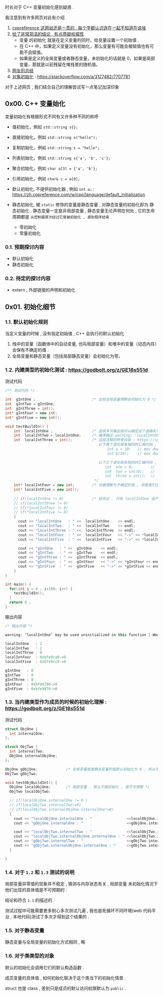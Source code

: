 
时长对于 C++ 变量初始化感到疑惑 . 

我注意到有许多网页对此有介绍
1. [cppreference 这网站还是一贯的 , 每个字都认识连在一起不知道在说啥](https://zh.cppreference.com/w/cpp/language)
2. [给了非常简洁的结论 , 有点质疑权威性](https://haicoder.net/cpp/cpp-variable-init.html)
    - 变量 的初始化 就是在定义变量的同时，给变量设置一个初始值 . 
    - 在 C++ 中，如果定义变量没有初始化，那么变量有可能会被赋值也有可能不会赋值。
    - 如果是定义的全局变量或者静态变量，未初始化的话就是 0，如果是局部变量，那就是以前残留在堆栈里的随机值。
3. [网友的总结](https://harttle.land/2015/10/05/cpp-variable-init.html)
4. [对象初始化](https://www.jianshu.com/p/916b8a0c89ca) : https://stackoverflow.com/a/3127482/7707781


对于上述网页 , 我们结合自己的理解尝试写一点笔记加深印象


## 0x00. C++ 变量始化

变量初始化有根据形式不同有又许多种不同的称呼
- 值初始化，例如 `std::string s{};`
- 直接初始化，例如 `std::string s("hello");`
- 复制初始化，例如 `std::string s = "hello";`
- 列表初始化，例如 `std::string s{'a', 'b', 'c'};`
- 聚合初始化，例如 `char a[3] = {'a', 'b'};`
- 引用初始化，例如 `char& c = a[0];`

- 默认初始化, 不提供初始化器 , 例如 `int a;` : https://zh.cppreference.com/w/cpp/language/default_initialization
- 静态初始化, 被 `static` 修饰的变量是静态变量 , 对静态变量的初始化即为 静态初始化 . 
  静态变量一定是非局部变量 , 静态变量无论声明在何处 , 它的生命周期都是 `从控制器首次经过它是被初始化 , 直到程序结束` . 
    - 零初始化
    - 常量初始化

### 0.1. 预期探讨内容

- 默认初始化
- 静态初始化 

### 0.2. 待定的探讨内容
- extern , 外部链接的声明和初始化

## 0x01. 初始化细节

### 1.1. 默认初始化规则

当定义变量的时候 , 没有指定初始值 , C++ 会执行的默认初始化
1. 栈中的变量（函数体中的自动变量, 也叫局部变量）和堆中的变量（动态内存）会保有不确定的值 . 
2. 全局变量和静态变量（包括局部静态变量）会初始化为零。

### 1.2. 内建类型的初始化测试 : https://godbolt.org/z/GE18s551d

测试代码
```c++
/** 测试代码 */

int  gIntOne ;                          /* 这些全局变量预期会初始化为 0 */
int  gIntTwo = gIntOne;
int  gIntThree = int();
int* gIntFour = new int;
int* gIntFive = new int();

void testBuildIn() {
    int  localIntOne ;                  /* 连续多次输出就可以确定这个值确实不确定 */
    int  localIntTwo = localIntOne;     /* 编译输出 warning: ‘localIntOne’ may be used uninitialized in this function [-Wmaybe-uninitialized] */
    int  localIntThree = int();         /* 这段注释的参考内容 : https://stackoverflow.com/a/13739232/7707781
                                           以下两个语句具有相同的汇编代码 , 他们是意义相同的两行代码.
                                               int a = 10;   // mov dword ptr [a],0Ah  
                                               int b(10);    // mov dword ptr [b],0Ah  

                                           以下三个语句具有相同的汇编代码 , 他们是意义相同的三行代码 . (寄存器(rbp)的不同被忽略) 
                                              int  one = 0;        //   mov     DWORD PTR [rbp-4], 0 
                                              int  two = int(0);   //   mov     DWORD PTR [rbp-8], 0 
                                              int  three = int();  //   mov     DWORD PTR [rbp-12], 0 
                                         */
    int* localIntFour = new int;        /* 也被理解为不确定的值 , 但是我们没有测试到这个值的非 0 结果 */
    int* localIntFive = new int();
    
    // if(localIntOne != 0)             /* 经测试 , 只有 localIntOne 会产生不确定的值 */
    // if(localIntThree != 0) 
    // if(*localIntFour != 0) 
    // if(*localIntFive != 0) 
    {
      cout << "localIntOne   : " <<  localIntOne    << endl;
      cout << "localIntTwo   : " <<  localIntTwo    << endl;
      cout << "localIntThree : " <<  localIntThree  << endl;
      cout << "localIntFour  : " <<  localIntFour   << "->" << *localIntFour << endl;
      cout << "localIntFive  : " <<  localIntFive   << "->" << *localIntFive << endl;

      cout << "gIntOne   : " <<  gIntOne    << endl;
      cout << "gIntTwo   : " <<  gIntTwo    << endl;
      cout << "gIntThree : " <<  gIntThree  << endl;
      cout << "gIntFour  : " <<  gIntFour   << "->" << *gIntFour << endl;
      cout << "gIntFive  : " <<  gIntFive   << "->" << *gIntFive << endl;
    }
}

int main() {
  for(int i = 0 ; i<100; i++) {
    testBuildIn();
  }
  return 0 ;
}
```

输出内容
```c++
/* 输出内容 */

warning: ‘localIntOne’ may be used uninitialized in this function [-Wmaybe-uninitialized]

localIntOne   : 2
localIntTwo   : 2
localIntThree : 0
localIntFour  : 0xbfe9ca0->0
localIntFive  : 0xbfe9cc0->0

gIntOne   : 0
gIntTwo   : 0
gIntThree : 0
gIntFour  : 0xbfe8790->0
gIntFive  : 0xbfe9870->0
```


### 1.3. 当内建类型作为成员的时候的初始化理解 : https://godbolt.org/z/GE18s551d

测试代码
```c++
struct ObjOne {
  int internalOne;
};

struct ObjTwo {
  int internalTwo;
  ObjOne internalObjOne;
};

ObjOne gObjOne;             /* 全局变量或者静态变量的值默认初始化为 0 , 所以不管多深层次的 int , 预期都是 0 */
ObjTwo gObjTwo;

void testObjBuildInt() {
  ObjOne localObjOne;       /* 局部变量 , 默认不做初始化 , 值不可预期 */
  ObjTwo localObjTwo;

  // if(localObjOne.internalOne != 0 )
  // if(localObjTwo.internalTwo!=0)
  // if(localObjTwo.internalObjOne.internalOne!=0)
  {
    cout << "localObjOne.internalOne : "                <<localObjOne.internalOne                 << endl;      /* 出现 0 , 和非 0 值 , 符合预期 */
    cout << "gObjOne.internalOne : "                    <<gObjOne.internalOne                     << endl;      /* 一直为 0 符合预期 */

    cout << "localObjTwo.internalTwo : "                <<localObjTwo.internalTwo                 << endl;      /* 出现 0 , 和非 0 值 , 符合预期 */
    cout << "localObjTwo.internalObjOne.internalOne : " <<localObjTwo.internalObjOne.internalOne  << endl;      /* 出现 0 , 和非 0 值 , 符合预期 */
    cout << "gObjTwo.internalTwo : "                    <<gObjTwo.internalTwo                     << endl;      /* 一直为 0 , 符合预期 */
    cout << "gObjTwo.internalObjOne.internalOne : "     <<gObjTwo.internalObjOne.internalOne      << endl;      /* 一直为 0 , 符合预期 */
  }

}
```



### 1.4. 对于 `1.2` 和 `1.3` 测试的说明

局部变量非零值的现象并不稳定 , 猜测与内存状态有关 , 局部变量 未初始化情况下 他们出现的具体值是不可预期的 . 

结论和符合 `1.1` 的描述的 . 

测试过程中可能需要更多耐心多次测试几遍 , 我也是死循环不同环境(web 代码平台 , 本地代码)测试了多次才得到这个结果的 . 


### 1.5. 对于静态变量

静态变量与全局变量的初始化方式相同 , 略

### 1.6. 对于类类型的对象

默认的初始化会调用它们的默认构造函数 . 

成员变量的具体值 , 如何初始化取决于这个类当下的初始化情景 . 

struct 也是 class , 差别只是成员的默认访问权限默认为 `public` . 


